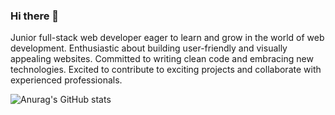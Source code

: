 ### Hi there 👋

Junior full-stack web developer eager to learn and grow in the world of web development. Enthusiastic about building user-friendly and visually appealing websites. Committed to writing clean code and embracing new technologies. Excited to contribute to exciting projects and collaborate with experienced professionals.

![Anurag's GitHub stats](https://github-readme-stats.vercel.app/api?username=Monir-Osman&theme=dark&show_icons=true)
